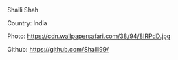 Shaili Shah

Country: India

Photo: https://cdn.wallpapersafari.com/38/94/8IRPdD.jpg

Github: https://github.com/Shaili99/

